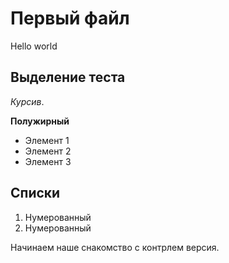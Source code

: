 # Первый файл

Hello world

## Выделение теста
*Курсив*.

**Полужирный**

* Элемент 1
* Элемент 2
* Элемент 3

## Списки

1. Нумерованный
2. Нумерованный

Начинаем наше снакомство с контрлем версия.

